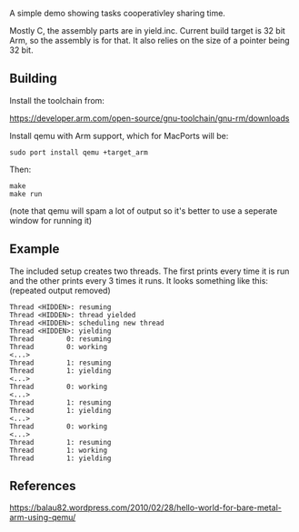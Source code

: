 A simple demo showing tasks cooperativley sharing time. 

Mostly C, the assembly parts are in yield.inc. Current build target is 32 bit Arm, so the assembly is for that. It also relies on the size of a pointer being 32 bit.

## Building

Install the toolchain from:

https://developer.arm.com/open-source/gnu-toolchain/gnu-rm/downloads

Install qemu with Arm support, which for MacPorts will be:
```
sudo port install qemu +target_arm
```

Then:
```
make
make run
```
(note that qemu will spam a lot of output so it's better to use a seperate window for running it)

## Example

The included setup creates two threads. The first prints every time it is run and the other prints every 3 times it runs. It looks something like this: (repeated output removed)

```
Thread <HIDDEN>: resuming
Thread <HIDDEN>: thread yielded
Thread <HIDDEN>: scheduling new thread
Thread <HIDDEN>: yielding
Thread        0: resuming
Thread        0: working
<...>
Thread        1: resuming
Thread        1: yielding
<...>
Thread        0: working
<...>
Thread        1: resuming
Thread        1: yielding
<...>
Thread        0: working
<...>
Thread        1: resuming
Thread        1: working
Thread        1: yielding
```

## References

https://balau82.wordpress.com/2010/02/28/hello-world-for-bare-metal-arm-using-qemu/
